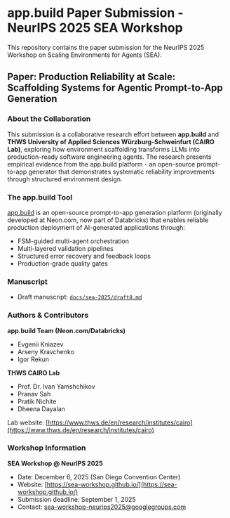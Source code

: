 # app.build Paper Submission - NeurIPS 2025 SEA Workshop

This repository contains the paper submission for the NeurIPS 2025 Workshop on Scaling Environments for Agents (SEA).

## Paper: Production Reliability at Scale: Scaffolding Systems for Agentic Prompt-to-App Generation

### About the Collaboration

This submission is a collaborative research effort between **app.build** and **THWS University of Applied Sciences Würzburg-Schweinfurt (CAIRO Lab)**, exploring how environment scaffolding transforms LLMs into production-ready software engineering agents. The research presents empirical evidence from the app.build platform - an open-source prompt-to-app generator that demonstrates systematic reliability improvements through structured environment design.

### The app.build Tool

[app.build](https://app.build) is an open-source prompt-to-app generation platform (originally developed at Neon.com, now part of Databricks) that enables reliable production deployment of AI-generated applications through:
- FSM-guided multi-agent orchestration
- Multi-layered validation pipelines
- Structured error recovery and feedback loops
- Production-grade quality gates

### Manuscript

- Draft manuscript: [`docs/sea-2025/draft0.md`](docs/sea-2025/paper.md)

### Authors & Contributors

**app.build Team (Neon.com/Databricks)**
- Evgenii Kniazev
- Arseny Kravchenko  
- Igor Rekun

**THWS CAIRO Lab**
- Prof. Dr. Ivan Yamshchikov
- Pranav Sah
- Pratik Nichite
- Dheena Dayalan

Lab website: [https://www.thws.de/en/research/institutes/cairo](https://www.thws.de/en/research/institutes/cairo)

### Workshop Information

**SEA Workshop @ NeurIPS 2025**  
- Date: December 6, 2025 (San Diego Convention Center)
- Website: [https://sea-workshop.github.io/](https://sea-workshop.github.io/)
- Submission deadline: September 1, 2025
- Contact: sea-workshop-neurips2025@googlegroups.com

